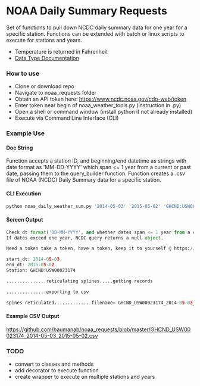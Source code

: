 # NOAA Daily Summary Requests

Set of functions to pull down NCDC daily summary data for one year for a specific
station. Functions can be extended with batch or linux scripts to execute for
stations and years.

- Temperature is returned in Fahrenheit
- [Data Type Documentation](
 https://www1.ncdc.noaa.gov/pub/data/cdo/documentation/GHCND_documentation.pdf)

### How to use

 - Clone or download repo
 - Navigate to noaa_requests folder
 - Obtain an API token here: https://www.ncdc.noaa.gov/cdo-web/token
 - Enter token near begin of noaa_weather_tools.py (instruction in .py)
 - Open a shell or command window (install python if not already installed)
 - Execute via Command Line Interface (CLI)



### Example Use

#### Doc String

Function accepts a station ID, and beginning/end datetime as strings with date format as
'MM-DD-YYYY' which span <= 1 year from a current or past date, passing them to the query_builder function. Function creates a .csv file of NOAA (NCDC) Daily Summary data for a specific station.

#### CLI Execution

```python
python noaa_daily_weather_sum.py '2014-05-03' '2015-05-02' 'GHCND:USW00023174'
```

#### Screen Output

```python
Check dt format('DD-MM-YYYY', and whether dates span <= 1 year from a current or past date
If dates exceed one year, NCDC query returns a null object.

Need a token take a token, have a token, keep it to yourself @ https://www.ncdc.noaa.gov/cdo-web/token.

start_dt: 2014-05-03
end_dt: 2015-05-02
Station: GHCND:USW00023174

...............reticulating splines.....getting records

...............exporting to csv

spines reticulated............. filename= GHCND_USW00023174_2014-05-03_2015-05-02.csv
```

#### Example CSV Output
https://github.com/baumanab/noaa_requests/blob/master/GHCND_USW00023174_2014-05-03_2015-05-02.csv






### TODO
- convert to classes and methods
- add decorator to execute function
- create wrapper to execute on multiple stations and years
